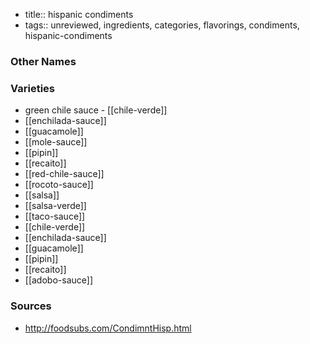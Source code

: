 - title:: hispanic condiments
- tags:: unreviewed, ingredients, categories, flavorings, condiments, hispanic-condiments


### Other Names


### Varieties

* green chile sauce - [[chile-verde]]
* [[enchilada-sauce]]
* [[guacamole]]
* [[mole-sauce]]
* [[pipin]]
* [[recaito]]
* [[red-chile-sauce]]
* [[rocoto-sauce]]
* [[salsa]]
* [[salsa-verde]]
* [[taco-sauce]]
* [[chile-verde]]
* [[enchilada-sauce]]
* [[guacamole]]
* [[pipin]]
* [[recaito]]
* [[adobo-sauce]]

### Sources
* http://foodsubs.com/CondimntHisp.html

